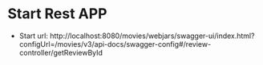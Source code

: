 # Start Rest APP
* Start url: http://localhost:8080/movies/webjars/swagger-ui/index.html?configUrl=/movies/v3/api-docs/swagger-config#/review-controller/getReviewById
